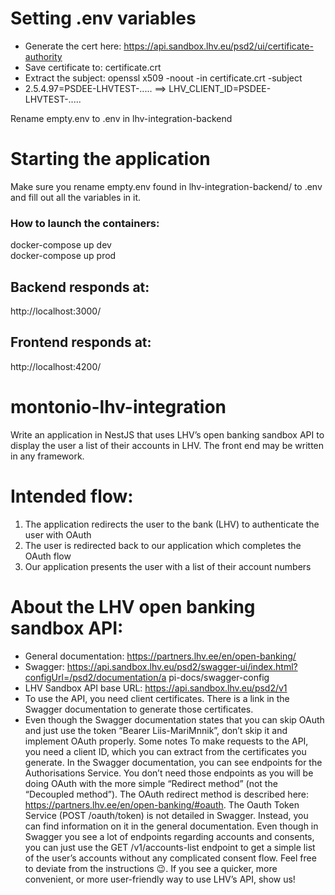 # Setting .env variables 

* Generate the cert here: https://api.sandbox.lhv.eu/psd2/ui/certificate-authority
* Save certificate to: certificate.crt
* Extract the subject: openssl x509 -noout -in certificate.crt -subject
* 2.5.4.97=PSDEE-LHVTEST-..... ==> LHV_CLIENT_ID=PSDEE-LHVTEST-.....

Rename empty.env to .env in lhv-integration-backend

# Starting the application

Make sure you rename empty.env found in lhv-integration-backend/ to .env and fill out all the variables in it.

### How to launch the containers:  
docker-compose up dev   
docker-compose up prod  

## Backend responds at:  
http://localhost:3000/

## Frontend responds at:  
http://localhost:4200/

# montonio-lhv-integration

Write an application in NestJS that uses LHV’s open banking sandbox API to display the user a
list of their accounts in LHV. The front end may be written in any framework.

# Intended flow:

1. The application redirects the user to the bank (LHV) to authenticate the user with OAuth
2. The user is redirected back to our application which completes the OAuth flow
3. Our application presents the user with a list of their account numbers

# About the LHV open banking sandbox API:

* General documentation: https://partners.lhv.ee/en/open-banking/
* Swagger:
https://api.sandbox.lhv.eu/psd2/swagger-ui/index.html?configUrl=/psd2/documentation/a
pi-docs/swagger-config
* LHV Sandbox API base URL: https://api.sandbox.lhv.eu/psd2/v1
* To use the API, you need client certificates. There is a link in the Swagger
documentation to generate those certificates.
* Even though the Swagger documentation states that you can skip OAuth and just use
the token “Bearer Liis-MariMnnik”, don’t skip it and implement OAuth properly.
Some notes
To make requests to the API, you need a client ID, which you can extract from the certificates
you generate.
In the Swagger documentation, you can see endpoints for the Authorisations Service. You don’t
need those endpoints as you will be doing OAuth with the more simple “Redirect method” (not
the “Decoupled method”). The OAuth redirect method is described here:
https://partners.lhv.ee/en/open-banking/#oauth.
The Oauth Token Service (POST /oauth/token) is not detailed in Swagger. Instead, you can find
information on it in the general documentation.
Even though in Swagger you see a lot of endpoints regarding accounts and consents, you can
just use the GET /v1/accounts-list endpoint to get a simple list of the user’s accounts without
any complicated consent flow.
Feel free to deviate from the instructions 😉. If you see a quicker, more convenient, or more
user-friendly way to use LHV’s API, show us!
